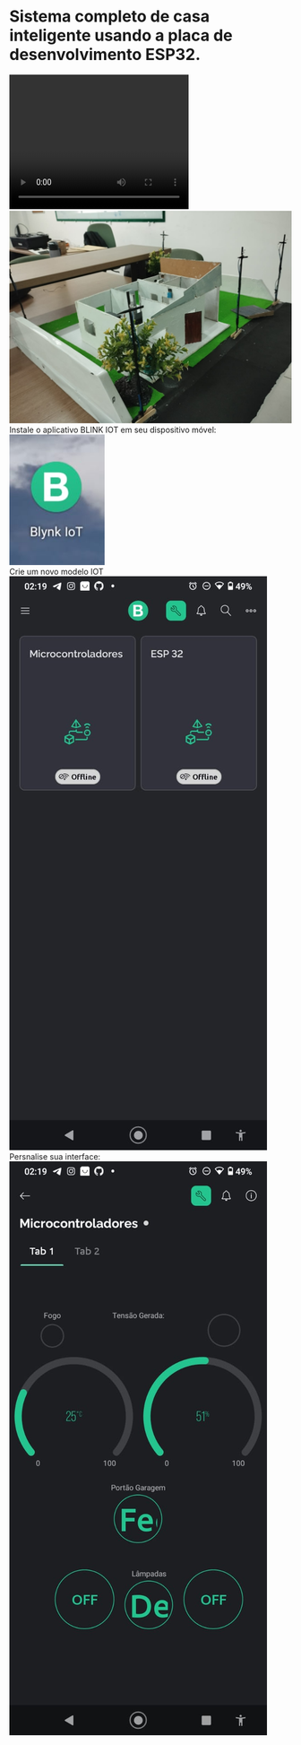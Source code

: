 <h1>Sistema completo de casa inteligente usando a placa de desenvolvimento ESP32. </h1>

 <video width="320" height="240" controls>
  <source src="imgs/movie1.mp4" type="video/mp4">
</video> 


<img src="imgs/img1.jpg">
<br>
Instale o aplicativo BLINK IOT em seu dispositivo móvel:
<br>
<img src="imgs/img3.jpg">
<br>
Crie um novo modelo IOT
<br>
<img src="imgs/img2.jpg">
<br>
Persnalise sua interface:
<br>
<img src="imgs/img4.jpg">
